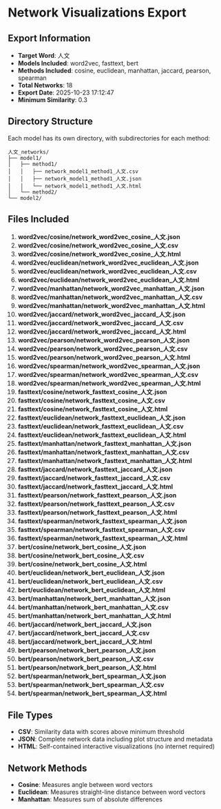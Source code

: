 # Network Visualizations Export

## Export Information
- **Target Word**: 人文
- **Models Included**: word2vec, fasttext, bert
- **Methods Included**: cosine, euclidean, manhattan, jaccard, pearson, spearman
- **Total Networks**: 18
- **Export Date**: 2025-10-23 17:12:47
- **Minimum Similarity**: 0.3

## Directory Structure
Each model has its own directory, with subdirectories for each method:
```
人文_networks/
├── model1/
│   ├── method1/
│   │   ├── network_model1_method1_人文.csv
│   │   ├── network_model1_method1_人文.json  
│   │   └── network_model1_method1_人文.html
│   └── method2/
└── model2/
```

## Files Included
1. **word2vec/cosine/network_word2vec_cosine_人文.json**
2. **word2vec/cosine/network_word2vec_cosine_人文.csv**
3. **word2vec/cosine/network_word2vec_cosine_人文.html**
4. **word2vec/euclidean/network_word2vec_euclidean_人文.json**
5. **word2vec/euclidean/network_word2vec_euclidean_人文.csv**
6. **word2vec/euclidean/network_word2vec_euclidean_人文.html**
7. **word2vec/manhattan/network_word2vec_manhattan_人文.json**
8. **word2vec/manhattan/network_word2vec_manhattan_人文.csv**
9. **word2vec/manhattan/network_word2vec_manhattan_人文.html**
10. **word2vec/jaccard/network_word2vec_jaccard_人文.json**
11. **word2vec/jaccard/network_word2vec_jaccard_人文.csv**
12. **word2vec/jaccard/network_word2vec_jaccard_人文.html**
13. **word2vec/pearson/network_word2vec_pearson_人文.json**
14. **word2vec/pearson/network_word2vec_pearson_人文.csv**
15. **word2vec/pearson/network_word2vec_pearson_人文.html**
16. **word2vec/spearman/network_word2vec_spearman_人文.json**
17. **word2vec/spearman/network_word2vec_spearman_人文.csv**
18. **word2vec/spearman/network_word2vec_spearman_人文.html**
19. **fasttext/cosine/network_fasttext_cosine_人文.json**
20. **fasttext/cosine/network_fasttext_cosine_人文.csv**
21. **fasttext/cosine/network_fasttext_cosine_人文.html**
22. **fasttext/euclidean/network_fasttext_euclidean_人文.json**
23. **fasttext/euclidean/network_fasttext_euclidean_人文.csv**
24. **fasttext/euclidean/network_fasttext_euclidean_人文.html**
25. **fasttext/manhattan/network_fasttext_manhattan_人文.json**
26. **fasttext/manhattan/network_fasttext_manhattan_人文.csv**
27. **fasttext/manhattan/network_fasttext_manhattan_人文.html**
28. **fasttext/jaccard/network_fasttext_jaccard_人文.json**
29. **fasttext/jaccard/network_fasttext_jaccard_人文.csv**
30. **fasttext/jaccard/network_fasttext_jaccard_人文.html**
31. **fasttext/pearson/network_fasttext_pearson_人文.json**
32. **fasttext/pearson/network_fasttext_pearson_人文.csv**
33. **fasttext/pearson/network_fasttext_pearson_人文.html**
34. **fasttext/spearman/network_fasttext_spearman_人文.json**
35. **fasttext/spearman/network_fasttext_spearman_人文.csv**
36. **fasttext/spearman/network_fasttext_spearman_人文.html**
37. **bert/cosine/network_bert_cosine_人文.json**
38. **bert/cosine/network_bert_cosine_人文.csv**
39. **bert/cosine/network_bert_cosine_人文.html**
40. **bert/euclidean/network_bert_euclidean_人文.json**
41. **bert/euclidean/network_bert_euclidean_人文.csv**
42. **bert/euclidean/network_bert_euclidean_人文.html**
43. **bert/manhattan/network_bert_manhattan_人文.json**
44. **bert/manhattan/network_bert_manhattan_人文.csv**
45. **bert/manhattan/network_bert_manhattan_人文.html**
46. **bert/jaccard/network_bert_jaccard_人文.json**
47. **bert/jaccard/network_bert_jaccard_人文.csv**
48. **bert/jaccard/network_bert_jaccard_人文.html**
49. **bert/pearson/network_bert_pearson_人文.json**
50. **bert/pearson/network_bert_pearson_人文.csv**
51. **bert/pearson/network_bert_pearson_人文.html**
52. **bert/spearman/network_bert_spearman_人文.json**
53. **bert/spearman/network_bert_spearman_人文.csv**
54. **bert/spearman/network_bert_spearman_人文.html**

## File Types
- **CSV**: Similarity data with scores above minimum threshold
- **JSON**: Complete network data including plot structure and metadata
- **HTML**: Self-contained interactive visualizations (no internet required)

## Network Methods
- **Cosine**: Measures angle between word vectors
- **Euclidean**: Measures straight-line distance between word vectors  
- **Manhattan**: Measures sum of absolute differences
